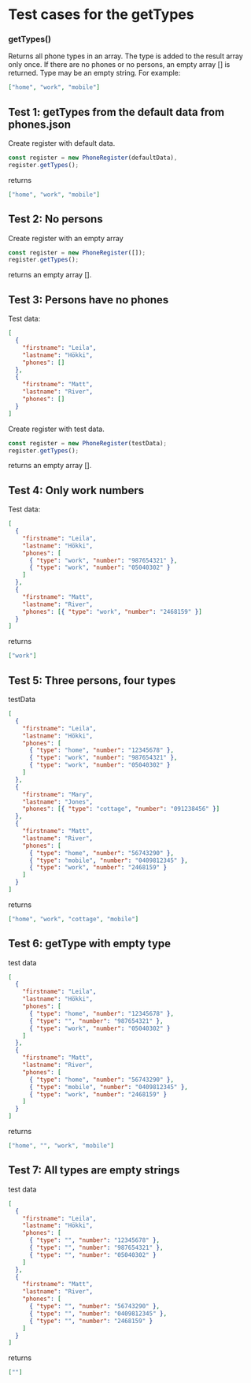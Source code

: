 # Test cases for the getTypes

### **getTypes()**

Returns all phone types in an array. The type is added to the result array only once. If there are no phones or no persons, an empty array [] is returned. Type may be an empty string.
For example:

```json
["home", "work", "mobile"]
```

## Test 1: getTypes from the default data from phones.json

Create register with default data.

```js
const register = new PhoneRegister(defaultData),
register.getTypes();
```

returns

```json
["home", "work", "mobile"]
```

## Test 2: No persons

Create register with an empty array

```js
const register = new PhoneRegister([]);
register.getTypes();
```

returns an empty array [].

## Test 3: Persons have no phones

Test data:

```json
[
  {
    "firstname": "Leila",
    "lastname": "Hökki",
    "phones": []
  },
  {
    "firstname": "Matt",
    "lastname": "River",
    "phones": []
  }
]
```

Create register with test data.

```js
const register = new PhoneRegister(testData);
register.getTypes();
```

returns an empty array [].

## Test 4: Only work numbers

Test data:

```json
[
  {
    "firstname": "Leila",
    "lastname": "Hökki",
    "phones": [
      { "type": "work", "number": "987654321" },
      { "type": "work", "number": "05040302" }
    ]
  },
  {
    "firstname": "Matt",
    "lastname": "River",
    "phones": [{ "type": "work", "number": "2468159" }]
  }
]
```

returns

```json
["work"]
```

## Test 5: Three persons, four types

testData

```json
[
  {
    "firstname": "Leila",
    "lastname": "Hökki",
    "phones": [
      { "type": "home", "number": "12345678" },
      { "type": "work", "number": "987654321" },
      { "type": "work", "number": "05040302" }
    ]
  },
  {
    "firstname": "Mary",
    "lastname": "Jones",
    "phones": [{ "type": "cottage", "number": "091238456" }]
  },
  {
    "firstname": "Matt",
    "lastname": "River",
    "phones": [
      { "type": "home", "number": "56743290" },
      { "type": "mobile", "number": "0409812345" },
      { "type": "work", "number": "2468159" }
    ]
  }
]
```

returns

```json
["home", "work", "cottage", "mobile"]
```

## Test 6: getType with empty type

test data

```json
[
  {
    "firstname": "Leila",
    "lastname": "Hökki",
    "phones": [
      { "type": "home", "number": "12345678" },
      { "type": "", "number": "987654321" },
      { "type": "work", "number": "05040302" }
    ]
  },
  {
    "firstname": "Matt",
    "lastname": "River",
    "phones": [
      { "type": "home", "number": "56743290" },
      { "type": "mobile", "number": "0409812345" },
      { "type": "work", "number": "2468159" }
    ]
  }
]
```

returns
```json
["home", "", "work", "mobile"]
```

## Test 7: All types are empty strings

test data

```json
[
  {
    "firstname": "Leila",
    "lastname": "Hökki",
    "phones": [
      { "type": "", "number": "12345678" },
      { "type": "", "number": "987654321" },
      { "type": "", "number": "05040302" }
    ]
  },
  {
    "firstname": "Matt",
    "lastname": "River",
    "phones": [
      { "type": "", "number": "56743290" },
      { "type": "", "number": "0409812345" },
      { "type": "", "number": "2468159" }
    ]
  }
]
```

returns

```json
[""]
```

